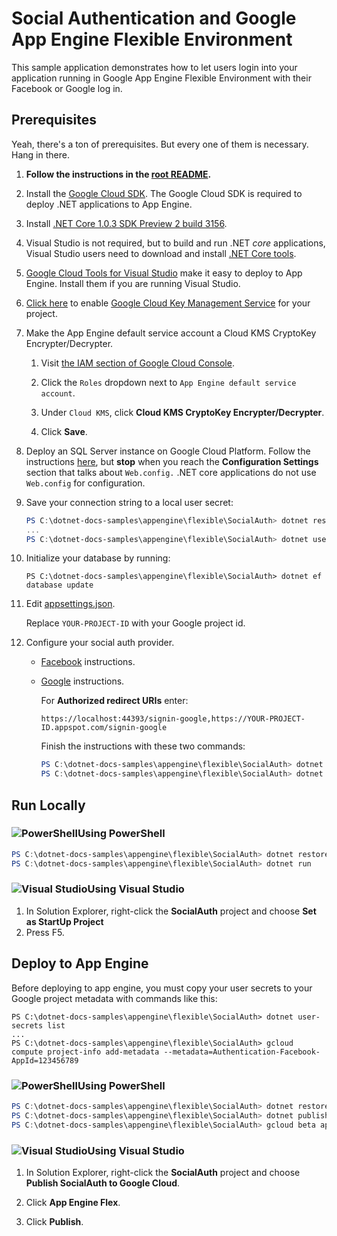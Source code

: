 # Social Authentication and Google App Engine Flexible Environment

This sample application demonstrates how to let users login into your application
running in Google App Engine Flexible Environment with their Facebook or Google
log in.

## Prerequisites

Yeah, there's a ton of prerequisites.  But every one of them is necessary.
Hang in there.

1.  **Follow the instructions in the [root README](../../../README.md).**
  
2.  Install the [Google Cloud SDK](https://cloud.google.com/sdk/).  The 
	Google Cloud SDK is required to deploy .NET applications to App Engine.

3.  Install [.NET Core 1.0.3 SDK Preview 2 build 3156](https://github.com/dotnet/core/blob/master/release-notes/download-archives/1.0.3-preview2-download.md).

4.  Visual Studio is not required, but to build and run .NET *core* applications,
    Visual Studio users need to download and install 
	[.NET Core tools](https://www.microsoft.com/net/core#windowsvs2015).

5.  [Google Cloud Tools for Visual Studio](
	https://marketplace.visualstudio.com/items?itemName=GoogleCloudTools.GoogleCloudPlatformExtensionforVisualStudio)
    make it easy to deploy to App Engine.  Install them if you are running 
	Visual Studio.

6.  [Click here](https://console.cloud.google.com/flows/enableapi?apiid=cloudkms.googleapis.com&showconfirmation=true) 
	to enable [Google Cloud Key Management Service](https://cloud.google.com/kms/)
	for your project.

7.  Make the App Engine default service account a 
	Cloud KMS CryptoKey Encrypter/Decrypter.
	
	1.  Visit [the IAM section of Google Cloud Console](https://console.cloud.google.com/iam-admin/iam/project).

	2.  Click the `Roles` dropdown next to `App Engine default service account`.  

	3.  Under `Cloud KMS`, click **Cloud KMS CryptoKey Encrypter/Decrypter**.

	4.  Click **Save**.

8.  Deploy an SQL Server instance on Google Cloud Platform.
	Follow the instructions 
	[here](https://cloud.google.com/dotnet/docs/getting-started/using-sql-server),
	but **stop** when you reach the **Configuration Settings** section that talks 
	about `Web.config.`  .NET core applications do not use `Web.config` for
	configuration.

9.  Save your connection string to a local user secret:
    
	```ps1
	PS C:\dotnet-docs-samples\appengine\flexible\SocialAuth> dotnet restore
	...
	PS C:\dotnet-docs-samples\appengine\flexible\SocialAuth> dotnet user-secrets set ConnectionStrings:DefaultConnection  'Server=1.2.3.4;Uid=dotnetapp;Pwd=XXXXXXXX'
	```

9.  Initialize your database by running:

	```
	PS C:\dotnet-docs-samples\appengine\flexible\SocialAuth> dotnet ef database update
	```

10. Edit [appsettings.json](appsettings.json).

	Replace `YOUR-PROJECT-ID` with your Google project id.

11. Configure your social auth provider.

	* [Facebook](https://docs.microsoft.com/en-us/aspnet/core/security/authentication/social/facebook-logins)
	  instructions. 
	* [Google](https://docs.microsoft.com/en-us/aspnet/core/security/authentication/social/google-logins)
	  instructions.

	  For **Authorized redirect URIs** enter:
	  
	  ```
	  https://localhost:44393/signin-google,https://YOUR-PROJECT-ID.appspot.com/signin-google
	  ```

	  Finish the instructions with these two commands:

	  ```ps1
	  PS C:\dotnet-docs-samples\appengine\flexible\SocialAuth> dotnet user-secrets set Authentication:Google:ClientID <client_id>
	  PS C:\dotnet-docs-samples\appengine\flexible\SocialAuth> dotnet user-secrets set Authentication:Google:ClientSecret <client-secret>
	  ```

## Run Locally

### ![PowerShell](../.resources/powershell.png)Using PowerShell
```ps1
PS C:\dotnet-docs-samples\appengine\flexible\SocialAuth> dotnet restore
PS C:\dotnet-docs-samples\appengine\flexible\SocialAuth> dotnet run
```

### ![Visual Studio](../.resources/visual-studio.png)Using Visual Studio
1.  In Solution Explorer, right-click the **SocialAuth** project and choose **Set as StartUp Project**
2.  Press F5.

## Deploy to App Engine

Before deploying to app engine, you must copy your user secrets to your Google
project metadata with commands like this:

```
PS C:\dotnet-docs-samples\appengine\flexible\SocialAuth> dotnet user-secrets list
...
PS C:\dotnet-docs-samples\appengine\flexible\SocialAuth> gcloud compute project-info add-metadata --metadata=Authentication-Facebook-AppId=123456789
```

### ![PowerShell](../.resources/powershell.png)Using PowerShell


```psm1
PS C:\dotnet-docs-samples\appengine\flexible\SocialAuth> dotnet restore
PS C:\dotnet-docs-samples\appengine\flexible\SocialAuth> dotnet publish
PS C:\dotnet-docs-samples\appengine\flexible\SocialAuth> gcloud beta app deploy .\bin\Debug\netcoreapp1.0\publish\app.yaml
```

### ![Visual Studio](../.resources/visual-studio.png)Using Visual Studio


1.  In Solution Explorer, right-click the **SocialAuth** project and choose 
    **Publish SocialAuth to Google Cloud**.

2.  Click **App Engine Flex**.

3.  Click **Publish**.
